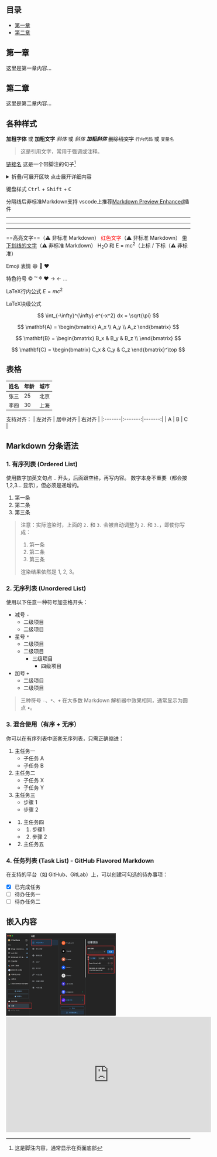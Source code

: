 ## 目录
- [第一章](#第一章)
- [第二章](#第二章)

## 第一章 <a id="第一章"></a>
这里是第一章内容...

## 第二章 <a id="第二章"></a>
这里是第二章内容...

## 各种样式

**加粗字体** 或 __加粗文字__
*斜体* 或 _斜体_
***加粗斜体***
~~删除线文字~~
`行内代码` 或 `变量名`
> 这是引用文字，常用于强调或注释。

[链接名](链接地址)
这是一个带脚注的句子[^1] <!-- 这是一个注释，不会在渲染后显示 -->
[^1]: 这是脚注内容，通常显示在页面底部


<details>
<summary>折叠/可展开区块 点击展开详细内容</summary>
这里是隐藏的内容！
</details>

键盘样式
<kbd>Ctrl</kbd> + <kbd>Shift</kbd> + <kbd>C</kbd>

分隔线后非标准Markdown支持 vscode上推荐[Markdown Preview Enhanced](https://marketplace.visualstudio.com/items?itemName=shd101wyy.markdown-preview-enhanced)插件
___
***
---
==高亮文字==（⚠️ 非标准 Markdown）
<span style="color:red">红色文字</span>（⚠️ 非标准 Markdown）
<u>带下划线的文字</u>（⚠️ 非标准 Markdown）
H<sub>2</sub>O 和 E = mc<sup>2</sup>（上标 / 下标（⚠️ 非标准）

Emoji 表情
:smile: :rocket: :heart:

特色符号
&copy; &trade; &reg; &hearts; &rarr; &larr; &hellip;

LaTeX行内公式 $E = mc^2$

LaTeX块级公式

$$
\int_{-\infty}^{\infty} e^{-x^2} dx = \sqrt{\pi}
$$

$$
\mathbf{A} = 
\begin{bmatrix}
A_x \\ A_y \\ A_z
\end{bmatrix}
$$

$$
\mathbf{B} = \begin{bmatrix}
B_x & B_y & B_z \\
\end{bmatrix}
$$

$$
\mathbf{C} = 
\begin{bmatrix}
C_x & C_y & C_z
\end{bmatrix}^\top
$$

## 表格
| 姓名   | 年龄 | 城市     |
|--------|------|----------|
| 张三   | 25   | 北京     |
| 李四   | 30   | 上海     |

支持对齐：
| 左对齐 | 居中对齐 | 右对齐 |
|:-------|:-------:|-------:|
| A      | B       | C      |

## Markdown 分条语法

### 1. 有序列表 (Ordered List)
使用数字加英文句点 `.` 开头，后面跟空格，再写内容。
数字本身不重要（都会按 1,2,3... 显示），但必须是递增的。

1. 第一条
2. 第二条
3. 第三条

> 注意：实际渲染时，上面的 `2.` 和 `3.` 会被自动调整为 `2.` 和 `3.`，即使你写成：
>
> 1. 第一条
> 5. 第二条
> 3. 第三条
>
> 渲染结果依然是 1, 2, 3。

### 2. 无序列表 (Unordered List)
使用以下任意一种符号加空格开头：

- 减号 `-`
  - 二级项目
  - 二级项目
- 星号 `*`
  * 二级项目
  * 二级项目
    + 三级项目
        - 四级项目
- 加号 `+`
  + 二级项目
  + 二级项目

> 三种符号 `-`、`*`、`+` 在大多数 Markdown 解析器中效果相同，通常显示为圆点 •。

### 3. 混合使用（有序 + 无序）
你可以在有序列表中嵌套无序列表，只需正确缩进：

1. 主任务一
   - 子任务 A
   - 子任务 B
2. 主任务二
   * 子任务 X
   * 子任务 Y
3. 主任务三
   + 步骤 1
   + 步骤 2

- 1. 主任务四
    - 1. 步骤1
    - 2. 步骤 2
- 2. 主任务五

### 4. 任务列表 (Task List) - GitHub Flavored Markdown
在支持的平台（如 GitHub、GitLab）上，可以创建可勾选的待办事项：

- [x] 已完成任务
- [ ] 待办任务一
- [ ] 待办任务二

## 嵌入内容

<img src="image.png" width="300" alt="示意图" src="https://www.youtube.com/embed/嵌入视图片">

<iframe width="560" height="315" src="https://www.youtube.com/embed/xxx嵌入视频" frameborder="0"></iframe>